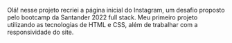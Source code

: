 Olá! nesse projeto recriei a página inicial do Instagram, um desafio proposto pelo bootcamp da Santander 2022 full stack. Meu primeiro projeto utilizando as tecnologias de HTML e CSS, além de trabalhar com a responsividade do site.
